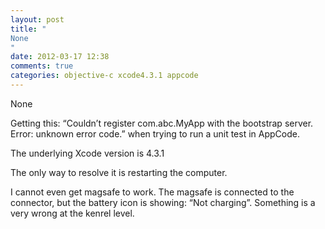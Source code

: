 ```yaml
---
layout: post
title: "
None
"
date: 2012-03-17 12:38
comments: true
categories: objective-c xcode4.3.1 appcode
---
```


None


Getting this:  “Couldn’t register com.abc.MyApp with the bootstrap server. Error: unknown error code.” when trying to run a unit test in AppCode.


The underlying Xcode version is 4.3.1


The only way to resolve it is restarting the computer.


I cannot even get magsafe to work. The magsafe is connected to the connector, but the battery icon is showing: “Not charging”. Something is a very wrong at the kenrel level.

